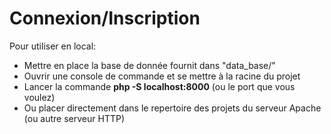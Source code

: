 # Connexion/Inscription
Pour utiliser en local:
- Mettre en place la base de donnée fournit dans "data_base/"
- Ouvrir une console de commande et se mettre à la racine du projet
- Lancer la commande
    **php -S localhost:8000** (ou le port que vous voulez)
- Ou placer directement dans le repertoire des projets du serveur Apache (ou autre serveur HTTP)